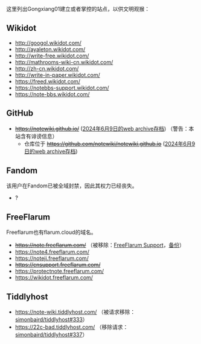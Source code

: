 这里列出Gongxiang01建立或者掌控的站点，以供文明观猴：

## Wikidot
- http://googol.wikidot.com/
- http://ayaleton.wikidot.com/
- http://write-free.wikidot.com/
- http://mathrooms-wiki-cn.wikidot.com/
- http://zh-cn.wikidot.com/
- http://write-in-paper.wikidot.com/
- https://freed.wikidot.com/
- https://notebbs-support.wikidot.com/
- https://note-bbs.wikidot.com/

## GitHub
- ~~https://notewiki.github.io/~~ ([2024年6月9日的web archive存档](https://web.archive.org/web/20240609235531/https://notewiki.github.io/)) （警告：本站含有诽谤信息）
  - 仓库位于 ~~https://github.com/notewiki/notewiki.github.io~~ ([2024年6月9日的web archive存档](https://web.archive.org/web/20240609235439/https://github.com/notewiki/notewiki.github.io))

## Fandom
该用户在Fandom已被全域封禁，因此其权力已经丧失。
- ?

## FreeFlarum
Freeflarum也有flarum.cloud的域名。
- ~~https://note.freeflarum.com/~~ （被移除：[FreeFlarum Support](https://support.freeflarum.com/d/216/6)，[备份](http://47.116.189.137:8080/notebbs.dynv6.net/)）
- https://note4.freeflarum.com/
- https://noteji.freeflarum.com/
- ~~https://cnsupport.freeflarum.com/~~
- https://protectnote.freeflarum.com/
- https://wikidot.freeflarum.com/

## Tiddlyhost
- https://note-wiki.tiddlyhost.com/ （被请求移除：[simonbaird/tiddlyhost#333](https://github.com/simonbaird/tiddlyhost/issues/333)）
- https://22c-bad.tiddlyhost.com/ （移除请求：[simonbaird/tiddlyhost#337](https://github.com/simonbaird/tiddlyhost/issues/337)）
